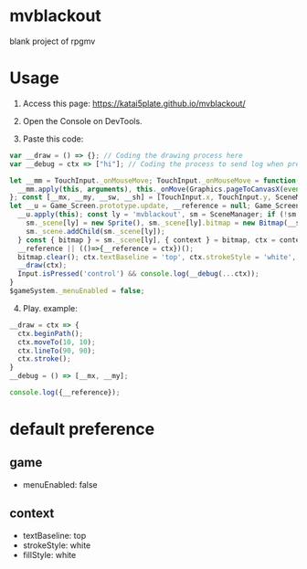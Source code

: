 # mvblackout
blank project of rpgmv

# Usage
1. Access this page:
https://katai5plate.github.io/mvblackout/

2. Open the Console on DevTools.

3. Paste this code:
```js
var __draw = () => {}; // Coding the drawing process here
var __debug = ctx => ["hi"]; // Coding the process to send log when pressing control/alt key here (for debugging)

let __mm = TouchInput._onMouseMove; TouchInput._onMouseMove = function(event) {
  __mm.apply(this, arguments), this._onMove(Graphics.pageToCanvasX(event.pageX), Graphics.pageToCanvasY(event.pageY));
}; const [__mx, __my, __sw, __sh] = [TouchInput.x, TouchInput.y, SceneManager._screenWidth, SceneManager._screenHeight];
let __u = Game_Screen.prototype.update, __reference = null; Game_Screen.prototype.update = function () {
  __u.apply(this); const ly = 'mvblackout', sm = SceneManager; if (!sm._scene[ly]) {
    sm._scene[ly] = new Sprite(), sm._scene[ly].bitmap = new Bitmap(__sw, __sh);
    sm._scene.addChild(sm._scene[ly]);
  } const { bitmap } = sm._scene[ly], { context } = bitmap, ctx = context;
  __reference || (()=>{__reference = ctx})();
  bitmap.clear(); ctx.textBaseline = 'top', ctx.strokeStyle = 'white', ctx.fillStyle = 'white';
  __draw(ctx);
  Input.isPressed('control') && console.log(__debug(...ctx));
}
$gameSystem._menuEnabled = false;
```

4. Play. example:
```js
__draw = ctx => {
  ctx.beginPath();
  ctx.moveTo(10, 10);
  ctx.lineTo(90, 90);
  ctx.stroke();
}
__debug = () => [__mx, __my];
```
```js
console.log({__reference});
```

# default preference
## game
- menuEnabled: false
## context
- textBaseline: top
- strokeStyle: white
- fillStyle: white
